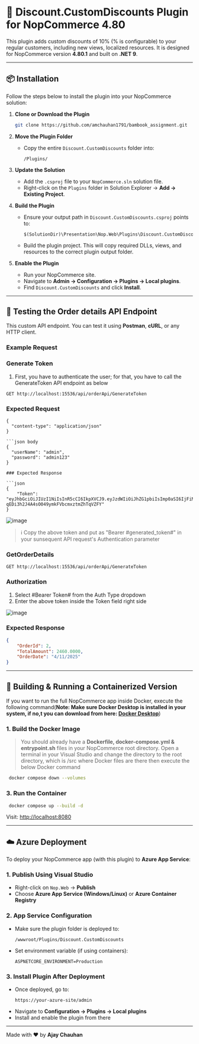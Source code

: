 # 🧩 Discount.CustomDiscounts Plugin for NopCommerce 4.80

This plugin adds custom discounts of 10% (% is configurable) to your regular customers, including new views, localized resources. It is designed for NopCommerce version **4.80.1** and built on **.NET 9**.

---

## 📦 Installation

Follow the steps below to install the plugin into your NopCommerce solution:

1. **Clone or Download the Plugin**
   ```bash
   git clone https://github.com/amchauhan1791/bambook_assignment.git
   ```

2. **Move the Plugin Folder**
   - Copy the entire `Discount.CustomDiscounts` folder into:
     ```
     /Plugins/
     ```

3. **Update the Solution**
   - Add the `.csproj` file to your `NopCommerce.sln` solution file.
   - Right-click on the `Plugins` folder in Solution Explorer → **Add → Existing Project**.

4. **Build the Plugin**
   - Ensure your output path in `Discount.CustomDiscounts.csproj` points to:
     ```
     $(SolutionDir)\Presentation\Nop.Web\Plugins\Discount.CustomDiscounts
     ```
   - Build the plugin project. This will copy required DLLs, views, and resources to the correct plugin output folder.

5. **Enable the Plugin**
   - Run your NopCommerce site.
   - Navigate to **Admin → Configuration → Plugins → Local plugins**.
   - Find `Discount.CustomDiscounts` and click **Install**.

---

## 🔌 Testing the Order details API Endpoint

This custom API endpoint. You can test it using **Postman**, **cURL**, or any HTTP client.

### Example Request
### Generate Token
1. First, you have to authenticate the user; for that, you have to call the GenerateToken API endpoint as below

```http
GET http://localhost:15536/api/orderApi/GenerateToken
```
### Expected Request
```Headers
{
  "content-type": "application/json" 
}

```json body
{
  "userName": "admin",
  "password": "admin123"
}

### Expected Response

```json
{
    "Token": "eyJhbGciOiJIUzI1NiIsInR5cCI6IkpXVCJ9.eyJzdWIiOiJhZG1pbiIsImp0aSI6IjFiMjhjYWE1LWQ3ZmEtNDI0Ni05NWRkLWE4ODU5NThmMzY3MCIsImV4cCI6MTc0NDc5Nzk4NiwiaXNzIjoiQmFtYm9vIENhcmRzIiwiYXVkIjoiQ3VzdG9tZXJzIG9yIFN0YWZmIn0.6xfhU7-qEDi3h2J4A4sO049ymkFVbcmxztmZhTqVZFY"
}
```
![image](https://github.com/user-attachments/assets/ebbb8256-bbd7-4728-9d15-b25786ae15ce)


> ℹ️ Copy the above token and put as "Bearer #generated_token#" in your sunsequent API request's Authentication parameter

### GetOrderDetails

```http
GET http://localhost:15536/api/orderApi/GenerateToken
```
### Authorization
1. Select #Bearer Token# from the Auth Type dropdown
2. Enter the above token inside the Token field right side
   
![image](https://github.com/user-attachments/assets/e6e420e4-f845-4269-8788-af466dfd0b9a)

### Expected Response

```json
{
    "OrderId": 2,
    "TotalAmount": 2460.0000,
    "OrderDate": "4/11/2025"
}
```
---

## 🐳 Building & Running a Containerized Version

If you want to run the full NopCommerce app inside Docker, execute the following command(**Note: Make sure Docker Desktop is installed in your system, if no,t you can download from here: <a target="_blank" href="https://www.docker.com/products/docker-desktop">Docker Desktop</a>**)

### 1. **Build the Docker Image**

> You should already have a **Dockerfile, docker-compose.yml & entrypoint.sh** files in your NopCommerce root directory.
> Open a terminal in your Visual Studio and change the directory to the root directory, which is /src where Docker files are there then execute the below Docker command

```bash
 docker compose down --volumes
```

### 3. **Run the Container**

```bash
 docker compose up --build -d
```

Visit: [http://localhost:8080](http://localhost:8080)

---

## ☁️ Azure Deployment

To deploy your NopCommerce app (with this plugin) to **Azure App Service**:

### 1. **Publish Using Visual Studio**
- Right-click on `Nop.Web` → **Publish**
- Choose **Azure App Service (Windows/Linux)** or **Azure Container Registry**

### 2. **App Service Configuration**
- Make sure the plugin folder is deployed to:
  ```
  /wwwroot/Plugins/Discount.CustomDiscounts
  ```

- Set environment variable (if using containers):
  ```env
  ASPNETCORE_ENVIRONMENT=Production
  ```

### 3. **Install Plugin After Deployment**
- Once deployed, go to:
  ```
  https://your-azure-site/admin
  ```
- Navigate to **Configuration → Plugins → Local plugins**
- Install and enable the plugin from there

---

Made with ❤️ by **Ajay Chauhan**

